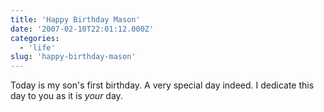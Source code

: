 ```yaml
---
title: 'Happy Birthday Mason'
date: '2007-02-10T22:01:12.000Z'
categories:
  - 'life'
slug: 'happy-birthday-mason'
---
```


Today is my son's first birthday. A very special day indeed. I dedicate this day to you as it is _your_ day.
